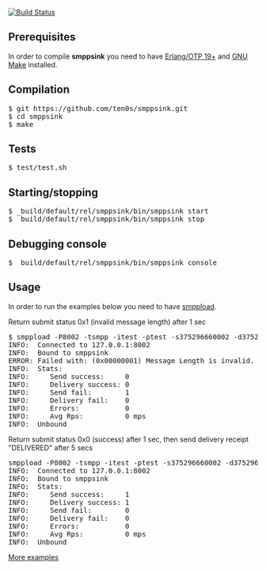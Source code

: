 [![Build Status](https://travis-ci.org/ten0s/smppsink.png?branch=master)](https://travis-ci.org/ten0s/smppsink)

## Prerequisites

In order to compile **smppsink** you need to have [Erlang/OTP 19+](http://www.erlang.org/) and [GNU Make](http://www.gnu.org/software/make/) installed.

## Compilation

<pre>
$ git https://github.com/ten0s/smppsink.git
$ cd smppsink
$ make
</pre>

## Tests

<pre>
$ test/test.sh
</pre>

## Starting/stopping

<pre>
$ _build/default/rel/smppsink/bin/smppsink start
$ _build/default/rel/smppsink/bin/smppsink stop
</pre>

## Debugging console

<pre>
$ _build/default/rel/smppsink/bin/smppsink console
</pre>

## Usage
In order to run the examples below you need to have [smppload](https://github.com/ten0s/smppload).

Return submit status 0x1 (invalid message length) after 1 sec
<pre>
$ smppload -P8002 -tsmpp -itest -ptest -s375296660002 -d375296543210 -b"submit:{status:1,delay:1}" -D
INFO:  Connected to 127.0.0.1:8002
INFO:  Bound to smppsink
ERROR: Failed with: (0x00000001) Message Length is invalid.
INFO:  Stats:
INFO:     Send success:     0
INFO:     Delivery success: 0
INFO:     Send fail:        1
INFO:     Delivery fail:    0
INFO:     Errors:           0
INFO:     Avg Rps:          0 mps
INFO:  Unbound
</pre>

Return submit status 0x0 (success) after 1 sec, then send delivery receipt "DELIVERED" after 5 secs
<pre>
smppload -P8002 -tsmpp -itest -ptest -s375296660002 -d375296543210 -b"{submit:{status:0,delay:1},receipt:{status:delivered,delay:5}}" -D
INFO:  Connected to 127.0.0.1:8002
INFO:  Bound to smppsink
INFO:  Stats:
INFO:     Send success:     1
INFO:     Delivery success: 1
INFO:     Send fail:        0
INFO:     Delivery fail:    0
INFO:     Errors:           0
INFO:     Avg Rps:          0 mps
INFO:  Unbound
</pre>

[More examples](https://github.com/ten0s/smppsink/blob/master/test/test.sh#L101)
